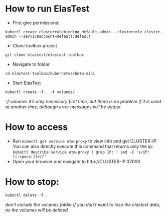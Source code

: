 # How to run ElasTest
- First give permissions: 
```
kubectl create clusterrolebinding default-admin --clusterrole cluster-admin --serviceaccount=default:default
```
- Clone toolbox project
```
git clone elastest/elastest-toolbox
```
- Navigate to folder
```
cd elastest-toolbox/kubernetes/beta-mini
```
- Start ElasTest
```
kubectl create -f . -f volumes/
```
*-f volumes it’s only necessary first time, but there is no problem if it is used at another time, although error messages will be output*

# How to access
- Run `kubectl get service etm-proxy` to view info and get CLUSTER-IP. You can also directly execute this command that returns only the ip: `kubectl describe service etm-proxy | grep IP: | sed -E 's/IP:[[:space:]]+//'`
- Open your browser and navigate to http://CLUSTER-IP:37000

# How to stop:
```
kubectl delete -f .
```

*don't include the volumes folder if you don't want to lose the elastest data, as the volumes will be deleted*

